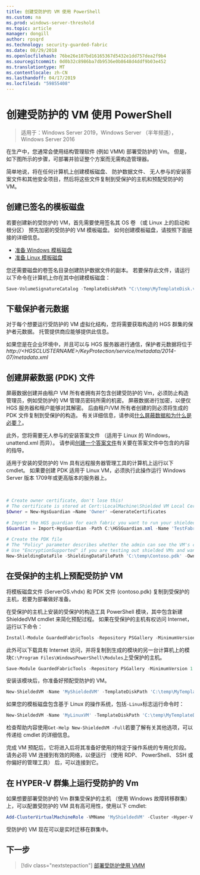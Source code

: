 ```yaml
---
title: 创建受防护的 VM 使用 PowerShell
ms.custom: na
ms.prod: windows-server-threshold
ms.topic: article
manager: dongill
author: rpsqrd
ms.technology: security-guarded-fabric
ms.date: 08/29/2018
ms.openlocfilehash: 76be26e107bd16165367d5432e1dd757dea2f9b4
ms.sourcegitcommit: 0d0b32c8986ba7db9536e0b8648d4ddf9b03e452
ms.translationtype: MT
ms.contentlocale: zh-CN
ms.lasthandoff: 04/17/2019
ms.locfileid: "59855408"
---
```

# <a name="create-a-shielded-vm-using-powershell"></a>创建受防护的 VM 使用 PowerShell

>适用于：Windows Server 2019，Windows Server （半年频道），Windows Server 2016

在生产中，您通常会使用结构管理软件 (例如 VMM) 部署受防护的 Vm。 但是，如下图所示的步骤，可部署并验证整个方案而无需构造管理器。

简单地说，将在任何计算机上创建模板磁盘、 防护数据文件、 无人参与的安装答案文件和其他安全项目，然后将这些文件复制到受保护的主机和预配受防护的 VM。

## <a name="create-a-signed-template-disk"></a>创建已签名的模板磁盘

若要创建新的受防护的 VM，首先需要使用签名其 OS 卷 （或 Linux 上的启动和根分区） 预先加密的受防护的 VM 模板磁盘。
如何创建模板磁盘，请按照下面链接的详细信息。

- [准备 Windows 模板磁盘](guarded-fabric-create-a-shielded-vm-template.md)
- [准备 Linux 模板磁盘](guarded-fabric-create-a-linux-shielded-vm-template.md)

您还需要磁盘的卷签名目录创建防护数据文件的副本。
若要保存此文件，请运行以下命令在计算机上你在其中创建模板磁盘：

```powershell
Save-VolumeSignatureCatalog -TemplateDiskPath "C:\temp\MyTemplateDisk.vhdx" -VolumeSignatureCatalogPath "C:\temp\MyTemplateDiskCatalog.vsc"
```

## <a name="download-guardian-metadata"></a>下载保护者元数据

对于每个想要运行受防护的 VM 虚拟化结构，您将需要获取构造的 HGS 群集的保护者元数据。
托管提供商应能够提供此信息。

如果您是在企业环境中，并且可以与 HGS 服务器进行通信，保护者元数据将位于*http://\<HGSCLUSTERNAME\>/KeyProtection/service/metadata/2014-07/metadata.xml*

## <a name="create-shielding-data-pdk-file"></a>创建屏蔽数据 (PDK) 文件

屏蔽数据创建并由租户 VM 所有者拥有并包含创建受防护的 Vm，必须防止构造管理员，例如受防护的 VM 管理员密码所需的机密。
屏蔽数据进行加密，以便仅 HGS 服务器和租户能够对其解密。
后由租户/VM 所有者创建的则必须将生成的 PDK 文件复制到受保护的构造。
有关详细信息，请参阅[什么屏蔽数据和为什么是必要？](guarded-fabric-and-shielded-vms.md#what-is-shielding-data-and-why-is-it-necessary)。

此外，您将需要无人参与的安装答案文件 （适用于 Linux 的 Windows，unattend.xml 而异）。 请参阅[创建一个答案文件](guarded-fabric-tenant-creates-shielding-data.md#create-an-answer-file)有关要在答案文件中包含的内容的指导。

适用于安装的受防护的 Vm 具有远程服务器管理工具的计算机上运行以下 cmdlet。
如果要创建 PDK 适用于 Linux VM，必须执行此操作运行 Windows Server 版本 1709年或更高版本的服务器上。

 
```powershell
# Create owner certificate, don't lose this!
# The certificate is stored at Cert:\LocalMachine\Shielded VM Local Certificates
$Owner = New-HgsGuardian –Name 'Owner' –GenerateCertificates
 
# Import the HGS guardian for each fabric you want to run your shielded VM
$Guardian = Import-HgsGuardian -Path C:\HGSGuardian.xml -Name 'TestFabric'
 
# Create the PDK file
# The "Policy" parameter describes whether the admin can see the VM's console or not
# Use "EncryptionSupported" if you are testing out shielded VMs and want to debug any issues during the specialization process
New-ShieldingDataFile -ShieldingDataFilePath 'C:\temp\Contoso.pdk' -Owner $Owner –Guardian $guardian –VolumeIDQualifier (New-VolumeIDQualifier -VolumeSignatureCatalogFilePath 'C:\temp\MyTemplateDiskCatalog.vsc' -VersionRule Equals) -WindowsUnattendFile 'C:\unattend.xml' -Policy Shielded
```
    
## <a name="provision-shielded-vm-on-a-guarded-host"></a>在受保护的主机上预配受防护 VM
将模板磁盘文件 (ServerOS.vhdx) 和 PDK 文件 (contoso.pdk) 复制到受保护的主机，若要为部署做好准备。

在受保护的主机上安装的受保护的构造工具 PowerShell 模块，其中包含新建 ShieldedVM cmdlet 来简化预配过程。 如果在受保护的主机有权访问 Internet，运行以下命令：

```powershell
Install-Module GuardedFabricTools -Repository PSGallery -MinimumVersion 1.0.0
```

此外可以下载具有 Internet 访问，并将复制到生成的模块的另一台计算机上的模块`C:\Program Files\WindowsPowerShell\Modules`上受保护的主机。

```powershell
Save-Module GuardedFabricTools -Repository PSGallery -MinimumVersion 1.0.0 -Path C:\temp\
```

安装该模块后，你准备好预配受防护的 VM。

```powershell
New-ShieldedVM -Name 'MyShieldedVM' -TemplateDiskPath 'C:\temp\MyTemplateDisk.vhdx' -ShieldingDataFilePath 'C:\temp\Contoso.pdk' -Wait
```

如果您的模板磁盘包含基于 Linux 的操作系统，包括`-Linux`标志运行命令时：

```powershell
New-ShieldedVM -Name 'MyLinuxVM' -TemplateDiskPath 'C:\temp\MyTemplateDisk.vhdx' -ShieldingDataFilePath 'C:\temp\Contoso.pdk' -Wait -Linux
```

检查帮助内容使用`Get-Help New-ShieldedVM -Full`若要了解有关其他选项，可以传递给 cmdlet 的详细信息。

完成 VM 预配后，它将进入后将其准备好使用的特定于操作系统的专用化阶段。
请务必将 VM 连接到有效的网络，以便运行 （使用 RDP、 PowerShell、 SSH 或你偏好的管理工具） 后，可以连接到它。

## <a name="running-shielded-vms-on-a-hyper-v-cluster"></a>在 HYPER-V 群集上运行受防护的 Vm

如果想要部署受防护的 Vm 群集受保护的主机 （使用 Windows 故障转移群集） 上，可以配置受防护的 VM 具有高可用性，使用以下 cmdlet:

```powershell
Add-ClusterVirtualMachineRole -VMName 'MyShieldedVM' -Cluster <Hyper-V cluster name>
```

受防护的 VM 现在可以是实时迁移在群集中。

## <a name="next-step"></a>下一步

>[!div class="nextstepaction"]
[部署受防护使用 VMM](guarded-fabric-tenant-deploys-shielded-vm-using-vmm.md)